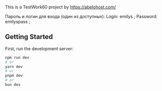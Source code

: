 This is a TestWork60 project by https://abelohost.com/

Пароль и логин для входа (один из доступных): 
Login: emilys ;
Password: emilyspass ;

## Getting Started
First, run the development server:

```bash
npm run dev
# or
yarn dev
# or
pnpm dev
# or
bun dev
```